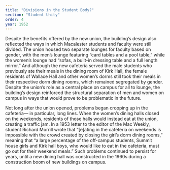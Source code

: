 ```yaml
---
title: "Divisions in the Student Body?"
section: "Student Unity"
order: 4
year: 1952
---
```


Despite the benefits offered by the new union, the building’s design also reflected the ways in which Macalester students and faculty were still divided. The union housed two separate lounges for faculty based on gender, with the men’s lounge featuring “card tables and a pool table,” while the women’s lounge had “sofas, a built-in dressing table and a full length mirror.” And although the new cafeteria served the male students who previously ate their meals in the dining room of Kirk Hall, the female residents of Wallace Hall and other women’s dorms still took their meals in their respective dorm dining rooms, which remained segregated by gender. Despite the union’s role as a central place on campus for all to lounge, the building’s design reinforced the structural separation of men and women on campus in ways that would prove to be problematic in the future. 

Not long after the union opened, problems began cropping up in the cafeteria— in particular, long lines. When the women’s dining halls closed on the weekends, residents of those halls would instead eat at the union, creating a traffic jam. In a 1953 letter to the editor of the Mac Weekly, student Richard Morrill wrote that “[e]ating in the cafeteria on weekends is impossible with the crowd created by closing the girl’s dorm dining rooms,” meaning that “a large percentage of the off-campus students, Summit house girls and Kirk hall boys, who would like to eat in the cafeteria, must go out for their weekend meals.” Such problems continued to persist for years, until a new dining hall was constructed in the 1960s during a construction boom of new buildings on campus. 
